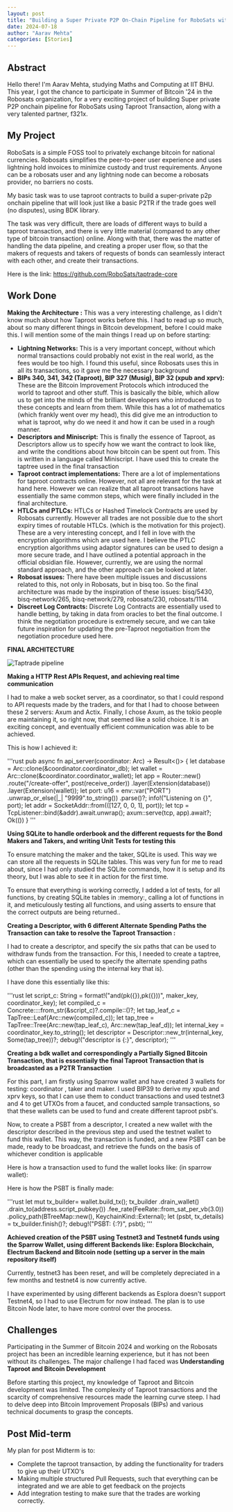 ```yaml
---
layout: post
title: "Building a Super Private P2P On-Chain Pipeline for RoboSats with Taproot"
date: 2024-07-18
author: "Aarav Mehta"
categories: [Stories]
---
```


## Abstract

Hello there! I'm Aarav Mehta, studying Maths and Computing at IIT BHU. This year, I got the chance to participate in Summer of Bitcoin '24 in the Robosats organization, for a very exciting project of building Super private P2P onchain pipeline for RoboSats using Taproot Transaction, along with a very talented partner, f321x.

## My Project

RoboSats is a simple FOSS tool to privately exchange bitcoin for national currencies. Robosats simplifies the peer-to-peer user experience and uses lightning hold invoices to minimize custody and trust requirements. Anyone can be a robosats user and any lightning node can become a robosats provider, no barriers no costs.

My basic task was to use taproot contracts to build a super-private p2p onchain pipeline that will look just like a basic P2TR if the trade goes well (no disputes), using BDK library.

The task was very difficult, there are loads of different ways to build a taproot transaction, and there is very little material (compared to any other type of bitcoin transaction) online. Along with that, there was the matter of handling the data pipeline, and creating a proper user flow, so that the makers of requests and takers of requests of bonds can seamlessly interact with each other, and create their transactions.

Here is the link: https://github.com/RoboSats/taptrade-core

## Work Done

**Making the Architecture :** This was a very interesting challenge, as I didn't know much about how Taproot works before this. I had to read up so much, about so many different things in Bitcoin development, before I could make this. I will mention some of the main things I read up on before starting:

*   **Lightning Networks:** This is a very important concept, without which normal transactions could probably not exist in the real world, as the fees would be too high. I found this useful, since Robosats uses this in all its transactions, so it gave me the necessary background
*   **BIPs 340, 341, 342 (Taproot), BIP 327 (Musig), BIP 32 (xpub and xprv):** These are the Bitcoin Improvement Protocols which introduced the world to taproot and other stuff. This is basically the bible, which allow us to get into the minds of the brilliant developers who introduced us to these concepts and learn from them. While this has a lot of mathematics (which frankly went over my head), this did give me an introduction to what is taproot, why do we need it and how it can be used in a rough manner.
*   **Descriptors and Miniscript:** This is finally the essence of Taproot, as Descriptors allow us to specify how we want the contract to look like, and write the conditions about how bitcoin can be spent out from. This is written in a language called Miniscript. I have used this to create the taptree used in the final transaction
*   **Taproot contract implementations:** There are a lot of implementations for taproot contracts online. However, not all are relevant for the task at hand here. However we can realize that all taproot transactions have essentially the same common steps, which were finally included in the final architecture.
*   **HTLCs and PTLCs:** HTLCs or Hashed Timelock Contracts are used by Robosats currently. However all trades are not possible due to the short expiry times of routable HTLCs. (which is the motivation for this project). These are a very interesting concept, and I fell in love with the encryption algorithms which are used here. I believe the PTLC encryption algorithms using adaptor signatures can be used to design a more secure trade, and I have outlined a potential approach in the official obsidian file. However, currently, we are using the normal standard approach, and the other approach can be looked at later.
*   **Robosat issues:** There have been multiple issues and discussions related to this, not only in Robosats, but in bisq too. So the final architecture was made by the inspiration of these issues: bisq/5430, bisq-network/265, bisq-network/279, robosats/230, robosats/1114.
*   **Discreet Log Contracts:** Discrete Log Contracts are essentially used to handle betting, by taking in data from oracles to bet the final outcome. I think the negotiation procedure is extremely secure, and we can take future inspiration for updating the pre-Taproot negotiaition from the negotiation procedure used here.

**FINAL ARCHITECTURE**

![Taptrade pipeline](https://aaravmehta.hashnode.dev/halfway-through-summer-of-bitcoin-2024#)

**Making a HTTP Rest APIs Request, and achieving real time communication**

I had to make a web socket server, as a coordinator, so that I could respond to API requests made by the traders, and for that I had to choose between these 2 servers: Axum and Actix. Finally, I chose Axum, as the tokio people are maintaining it, so right now, that seemed like a solid choice. It is an exciting concept, and eventually efficient communication was able to be achieved.

This is how I achieved it:

'''rust
pub async fn api_server(coordinator: Arc<Coordinator>) -> Result<()> {
    let database = Arc::clone(&coordinator.coordinator_db);
    let wallet = Arc::clone(&coordinator.coordinator_wallet);
    let app = Router::new()
        .route("/create-offer", post(receive_order))
        .layer(Extension(database))
        .layer(Extension(wallet));
    let port: u16 = env::var("PORT")
        .unwrap_or_else(|_| "9999".to_string())
        .parse()?;
    info!("Listening on {}", port);
    let addr = SocketAddr::from(([127, 0, 0, 1], port));
    let tcp = TcpListener::bind(&addr).await.unwrap();
    axum::serve(tcp, app).await?;
    Ok(())
}
'''

**Using SQLite to handle orderbook and the different requests for the Bond Makers and Takers, and writing Unit Tests for testing this**

To ensure matching the maker and the taker, SQLite is used. This way we can store all the requests in SQLite tables. This was very fun for me to read about, since I had only studied the SQLite commands, how it is setup and its theory, but I was able to see it in action for the first time.

To ensure that everything is working correctly, I added a lot of tests, for all functions, by creating SQLite tables in :memory:, calling a lot of functions in it, and meticulously testing all functions, and using asserts to ensure that the correct outputs are being returned..

**Creating a Descriptor, with 6 different Alternate Spending Paths the Transaction can take to resolve the Taproot Transaction :**

I had to create a descriptor, and specify the six paths that can be used to withdraw funds from the transaction. For this, I needed to create a taptree, which can essentially be used to specify the alternate spending paths (other than the spending using the internal key that is).

I have done this essentially like this:

'''rust
let script_c: String = format!("and(pk({}),pk({}))", maker_key, coordinator_key);
let compiled_c = Concrete::<String>::from_str(&script_c)?.compile::<Tap>()?;
let tap_leaf_c = TapTree::Leaf(Arc::new(compiled_c));
let tap_tree = TapTree::Tree(Arc::new(tap_leaf_c), Arc::new(tap_leaf_d));
let internal_key = coordinator_key.to_string();
let descriptor = Descriptor::new_tr(internal_key, Some(tap_tree))?;
debug!("descriptor is {:}", descriptor);
'''

**Creating a bdk wallet and correspondingly a Partially Signed Bitcoin Transaction, that is essentiaily the final Taproot Transaction that is broadcasted as a P2TR Transaction**

For this part, I am firstly using Sparrow wallet and have created 3 wallets for testing: coordinator , taker and maker. I used BIP39 to derive my xpub and xprv keys, so that I can use them to conduct transactions and used testnet3 and 4 to get UTXOs from a faucet, and conducted sample transactions, so that these wallets can be used to fund and create different taproot psbt's.

Now, to create a PSBT from a descriptor, I created a new wallet with the descriptor described in the previous step and used the testnet wallet to fund this wallet. This way, the transaction is funded, and a new PSBT can be made, ready to be broadcast, and retrieve the funds on the basis of whichever condition is applicable

Here is how a transaction used to fund the wallet looks like: (in sparrow wallet):

Here is how the PSBT is finally made:

'''rust
let mut tx_builder= wallet.build_tx();
tx_builder
    .drain_wallet()
    .drain_to(address.script_pubkey())
    .fee_rate(FeeRate::from_sat_per_vb(3.0))
    .policy_path(BTreeMap::new(), KeychainKind::External);
let (psbt, tx_details) = tx_builder.finish()?;
debug!("PSBT: {:?}", psbt);
'''

**Achieved creation of the PSBT using Testnet3 and Testnet4 funds using the Sparrow Wallet, using different Backends like: Esplora Blockchain, Electrum Backend and Bitcoin node (setting up a server in the main repository itself)**

Currently, testnet3 has been reset, and will be completely depreciated in a few months and testnet4 is now currently active.

I have experimented by using different backends as Esplora doesn't support Testnet4, so I had to use Electrum for now instead. The plan is to use Bitcoin Node later, to have more control over the process.

## Challenges

Participating in the Summer of Bitcoin 2024 and working on the Robosats project has been an incredible learning experience, but it has not been without its challenges. The major challenge I had faced was **Understanding Taproot and Bitcoin Development**

Before starting this project, my knowledge of Taproot and Bitcoin development was limited. The complexity of Taproot transactions and the scarcity of comprehensive resources made the learning curve steep. I had to delve deep into Bitcoin Improvement Proposals (BIPs) and various technical documents to grasp the concepts.

## Post Mid-term

My plan for post Midterm is to:

*   Complete the taproot transaction, by adding the functionality for traders to give up their UTXO's
*   Making multiple structured Pull Requests, such that everything can be integrated and we are able to get feedback on the projects
*   Add integration testing to make sure that the trades are working correctly.
